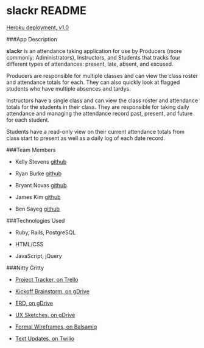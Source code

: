 # slackr README

[Heroku deployment, v1.0](https://aqueous-crag-2327.herokuapp.com/)

###App Description

**slackr** is an attendance taking application for use by Producers (more commonly: Administrators), Instructors, and Students that tracks four different types of attendances: present, late, absent, and excused. 


Producers are responsible for multiple classes and can view the class roster and attendance totals for each. They can also quickly look at flagged students who have multiple absences and tardys.


Instructors have a single class and can view the class roster and attendance totals for the students in their class. They are responsible for taking daily attendance and managing the attendance record past, present, and future for each student.


Students have a read-only view on their current attendance totals from class start to present as well as a daily log of each date record.

###Team Members

+ Kelly Stevens [github](https://github.com/kllystvns)

+ Ryan Burke [github](https://github.com/ryaneburke)

+ Bryant Novas [github](https://github.com/bryantnovas)

+ James Kim [github](https://github.com/jajuki13)

+ Ben Sayeg [github](https://github.com/humanman)


###Technologies Used

+ Ruby, Rails, PostgreSQL

+ HTML/CSS

+ JavaScript, jQuery


###Nitty Gritty

+ [Project Tracker, on Trello](https://trello.com/b/C1AuihLE/slackrs-attendence-app)

+ [Kickoff Brainstorm, on gDrive](https://drive.google.com/folderview?id=0ByAsl7bt7udefncwc0p3Vy1xc2R4d0NtOEVWVW1zX010Mk54Wi16c1B4UkktcGJpajlCMEk&usp=sharing)

+ [ERD, on gDrive](https://drive.google.com/file/d/0ByAsl7bt7udeT2NNRHZ1Y3RVMkk/view?usp=sharing)

+ [UX Sketches, on gDrive](https://drive.google.com/folderview?id=0ByAsl7bt7udefmJQa0QzMjRWSkxhYzlDUTl3OGpVT0hzSHhZbFJ3aWpVNTVTNGlZT1dkYzg&usp=sharing)

+ [Formal Wireframes, on Balsamiq](https://slackrs.mybalsamiq.com/projects/slackrs/grid)

+ [Text Updates, on Twilio](https://www.twilio.com/user/account/voice-sms-mms/getting-started)




